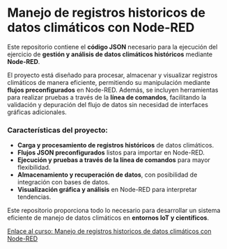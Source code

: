 # Manejo de registros historicos de datos climáticos con Node-RED

Este repositorio contiene el **código JSON** necesario para la ejecución del ejercicio de **gestión y análisis de datos climáticos históricos** mediante **Node-RED**.  

El proyecto está diseñado para procesar, almacenar y visualizar registros climáticos de manera eficiente, permitiendo su manipulación mediante **flujos preconfigurados** en Node-RED. Además, se incluyen herramientas para realizar pruebas a través de la **línea de comandos**, facilitando la validación y depuración del flujo de datos sin necesidad de interfaces gráficas adicionales.  

### Características del proyecto:  
- **Carga y procesamiento de registros históricos** de datos climáticos. 
- **Flujos JSON preconfigurados** listos para importar en Node-RED. 
- **Ejecución y pruebas a través de la línea de comandos** para mayor flexibilidad. 
- **Almacenamiento y recuperación de datos**, con posibilidad de integración con bases de datos. 
- **Visualización gráfica y análisis** en Node-RED para interpretar tendencias. 

Este repositorio proporciona todo lo necesario para desarrollar un sistema eficiente de manejo de datos climáticos en **entornos IoT y científicos**.  

[Enlace al curso: Manejo de registros historicos de datos climáticos con Node-RED](https://edu.codigoiot.com/mod/lesson/view.php?id=4599&pageid=4828)
